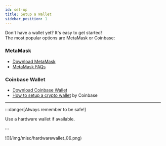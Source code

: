 ```yaml
---
id: set-up
title: Setup a Wallet
sidebar_position: 1
---
```


Don't have a wallet yet? It's easy to get started!  
The most popular options are MetaMask or Coinbase:

### MetaMask

- [Download MetaMask](https://metamask.io/download/)
- [MetaMask FAQs](https://metamask.io/faqs/)

### Coinbase Wallet

- [Download Coinbase Wallet](https://www.coinbase.com/wallet)
- [How to setup a crypto wallet](https://www.coinbase.com/learn/tips-and-tutorials/how-to-set-up-a-crypto-wallet) by Coinbase

---

:::danger[Always remember to be safe!]

Use a hardware wallet if available.

:::

<div style={{ maxWidth: 500, margin: 'auto' }}>![](/img/misc/hardwarewallet_06.png)</div>
